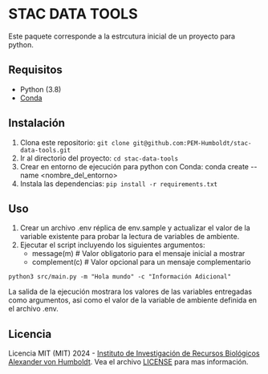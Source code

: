 # STAC DATA TOOLS

Este paquete corresponde a la estrcutura inicial de un proyecto para python.

## Requisitos

- Python (3.8)
- [Conda](https://conda.io/projects/conda/en/latest/index.html)

## Instalación

1. Clona este repositorio: `git clone git@github.com:PEM-Humboldt/stac-data-tools.git`
2. Ir al directorio del proyecto: `cd stac-data-tools`
3. Crear en entorno de ejecución para python con Conda: conda create --name <nombre_del_entorno>
4. Instala las dependencias: `pip install -r requirements.txt`

## Uso

1. Crear un archivo .env réplica de env.sample y actualizar el valor de la variable existente para probar la lectura de variables de ambiente.
1. Ejecutar el script incluyendo los siguientes argumentos:
    - message(m) # Valor obligatorio para el mensaje inicial a mostrar
    - complement(c) # Valor opcional para un mensaje complementario

```
python3 src/main.py -m "Hola mundo" -c "Información Adicional"
```
La salida de la ejecución mostrara los valores de las variables entregadas como argumentos, asi como el valor de la variable de ambiente definida en el archivo .env.

## Licencia

Licencia MIT (MIT) 2024 - [Instituto de Investigación de Recursos Biológicos Alexander von Humboldt](http://humboldt.org.co). Vea el archivo [LICENSE](LICENSE) para mas información.
